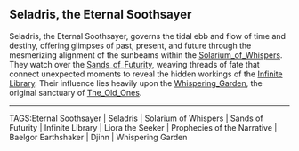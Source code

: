 ## Seladris, the Eternal Soothsayer

Seladris, the Eternal Soothsayer, governs the tidal ebb and flow of time and destiny, offering glimpses of past, present, and future through the mesmerizing alignment of the sunbeams within the [Solarium_of_Whispers](../Places/Solarium_of_Whispers.md). They watch over the [Sands_of_Futurity](../Places/Sands_of_Futurity.md), weaving threads of fate that connect unexpected moments to reveal the hidden workings of the [Infinite Library](../Places/Infinite_Library.md). Their influence lies heavily upon the [Whispering_Garden](../Places/Whispering_Garden.md), the original sanctuary of [The_Old_Ones](../Lore/The_Old_Ones.md).

---

TAGS:Eternal Soothsayer | Seladris | Solarium of Whispers | Sands of Futurity | Infinite Library | Liora the Seeker | Prophecies of the Narrative | Baelgor Earthshaker | Djinn | Whispering Garden
